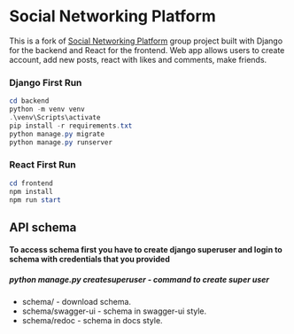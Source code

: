 # Social Networking Platform

This is a fork of [Social Networking Platform](https://github.com/himokkk/Social-Networking-Platform) group project built with Django for the backend and React for the frontend. Web app allows users to create account, add new posts, react with likes and comments, make friends.

### Django First Run

```powershell
cd backend
python -m venv venv
.\venv\Scripts\activate
pip install -r requirements.txt
python manage.py migrate
python manage.py runserver
```

### React First Run

```powershell
cd frontend
npm install
npm run start
```

## API schema

#### To access schema first you have to create django superuser and login to schema with credentials that you provided

##### python manage.py createsuperuser - command to create super user

 - schema/ - download schema.
 - schema/swagger-ui - schema in swagger-ui style.
 - schema/redoc - schema in docs style.
